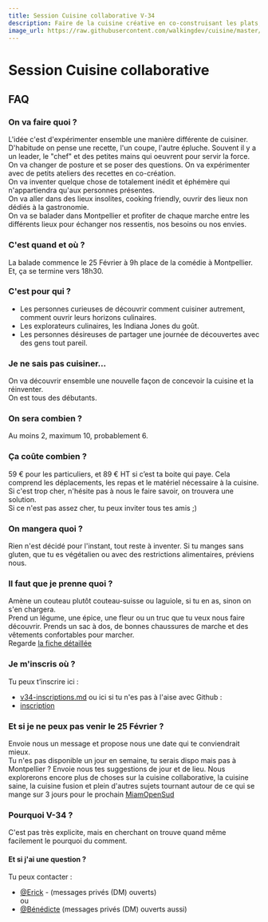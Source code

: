 ```yaml
---
title: Session Cuisine collaborative V-34
description: Faire de la cuisine créative en co-construisant les plats, en expérimentant, en explorant des techniques, ingrédients et lieux insolites.
image_url: https://raw.githubusercontent.com/walkingdev/cuisine/master/media/pommes.jpg
---
```


# Session Cuisine collaborative

## FAQ

### On va faire quoi ?

L'idée c'est d'expérimenter ensemble une manière différente de cuisiner.  
D'habitude on pense une recette, l'un coupe, l'autre épluche. Souvent il y a un leader, le "chef" et des petites mains qui oeuvrent pour servir la force. 
On va changer de posture et se poser des questions. On va expérimenter avec de petits ateliers des recettes en co-création.    
On va inventer quelque chose de totalement inédit et éphémère qui n'appartiendra qu'aux personnes présentes.   
On va aller dans des lieux insolites, cooking friendly, ouvrir des lieux non dédiés à la gastronomie.  
On va se balader dans Montpellier et profiter de chaque marche entre les différents lieux pour échanger nos ressentis, nos besoins ou nos envies.  

### C'est quand et où ?

La balade commence le 25 Février à 9h place de la comédie à Montpellier.  
Et, ça se termine vers 18h30.

### C'est pour qui ?

- Les personnes curieuses de découvrir comment cuisiner autrement, comment ouvrir leurs horizons culinaires.
- Les explorateurs culinaires, les Indiana Jones du goût.
- Les personnes désireuses de partager une journée de découvertes avec des gens tout pareil.

### Je ne sais pas cuisiner...

On va découvrir ensemble une nouvelle façon de concevoir la cuisine et la réinventer.  
On est tous des débutants.

### On sera combien ?

Au moins 2, maximum 10, probablement 6.

### Ça coûte combien ?

59 € pour les particuliers, et 89 € HT si c’est ta boite qui paye.
Cela comprend les déplacements, les repas et le matériel nécessaire à la cuisine.  
Si c'est trop cher, n'hésite pas à nous le faire savoir, on trouvera une solution.  
Si ce n'est pas assez cher, tu peux inviter tous tes amis ;)

### On mangera quoi ?

Rien n'est décidé pour l'instant, tout reste à inventer. Si tu manges sans gluten, que tu es végétalien ou avec des restrictions alimentaires, préviens nous.

### Il faut que je prenne quoi ?

Amène un couteau plutôt couteau-suisse ou laguiole, si tu en as, sinon on s'en chargera.  
Prend un légume, une épice, une fleur ou un truc que tu veux nous faire découvrir.
Prends un sac à dos, de bonnes chaussures de marche et des vêtements confortables pour marcher.  
Regarde [la fiche détaillée](https://github.com/walkingdev/cuisine/edit/master/v34-prepare-ta-session.md) 

### Je m'inscris où ?

Tu peux t’inscrire ici :
* [v34-inscriptions.md](https://github.com/walkingdev/cuisine/edit/master/v34-inscriptions.md)
ou ici si tu n'es pas à l'aise avec Github :
* [inscription](https://www.eventbrite.fr/e/billets-walking-dev-cuisine-29078499575)

### Et si je ne peux pas venir le 25 Février ?

Envoie nous un message et propose nous une date qui te conviendrait mieux.  
Tu n'es pas disponible un jour en semaine, tu serais dispo mais pas à Montpellier ? Envoie nous tes suggestions de jour et de lieu.
Nous explorerons encore plus de choses sur la cuisine collaborative, la cuisine saine, la cuisine fusion et plein d'autres sujets tournant autour de ce qui se mange sur 3 jours pour le prochain [MiamOpenSud]()

### Pourquoi V-34 ?

C'est pas très explicite, mais en cherchant on trouve quand même facilement le pourquoi du comment.

#### Et si j'ai une question ?

Tu peux contacter :  
- [@Erick](https://twitter.com/newick) - (messages privés (DM) ouverts)  
ou  
- [@Bénédicte](https://twitter.com/Benelambert1979) (messages privés (DM) ouverts aussi) 
